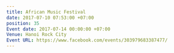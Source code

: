 ```yaml
---
title: African Music Festival
date: 2017-07-10 07:53:00 +07:00
position: 35
Event date: 2017-07-14 00:00:00 +07:00
Venue: Hanoi Rock City
Event URL: https://www.facebook.com/events/303979683387477/
---
```


